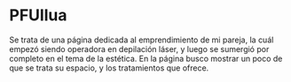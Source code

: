 # PFUllua
Se trata de una página dedicada al emprendimiento de mi pareja, la cuál empezó siendo operadora en depilación láser, y luego se sumergió por completo en el tema de la estética.
En la página busco mostrar un poco de que se trata su espacio, y los tratamientos que ofrece.
